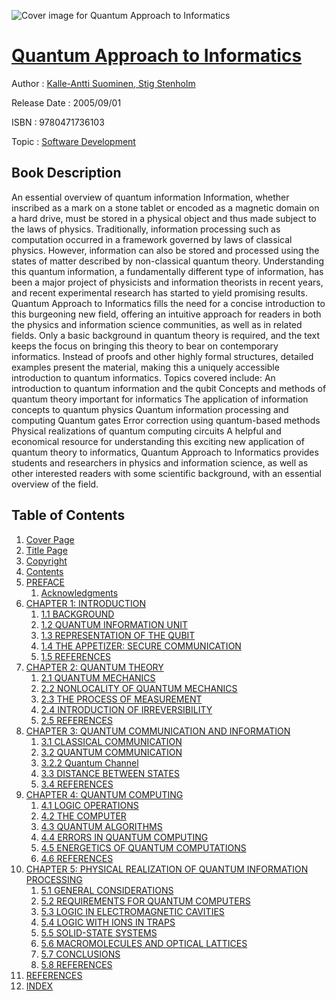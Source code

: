 ![Cover image for Quantum Approach to Informatics](https://imgdetail.ebookreading.net/cover/cover/software_development/EB9780471736103.jpg)

[Quantum Approach to Informatics](https://ebookreading.net/view/book/Quantum+Approach+to+Informatics-EB9780471736103_1.html "Quantum Approach to Informatics")
====================================================================================================================

Author : [Kalle-Antti Suominen](https://ebookreading.net/search/author/Kalle-Antti+Suominen),[ Stig Stenholm](https://ebookreading.net/search/author/+Stig+Stenholm)

Release Date : 2005/09/01

ISBN : 9780471736103

Topic : [Software Development](https://ebookreading.net/search/category/software-development)

Book Description
-----------------

An essential overview of quantum information
Information, whether inscribed as a mark on a stone tablet or encoded as a magnetic domain on a hard drive, must be stored in a physical object and thus made subject to the laws of physics. Traditionally, information processing such as computation occurred in a framework governed by laws of classical physics. However, information can also be stored and processed using the states of matter described by non-classical quantum theory. Understanding this quantum information, a fundamentally different type of information, has been a major project of physicists and information theorists in recent years, and recent experimental research has started to yield promising results.
Quantum Approach to Informatics fills the need for a concise introduction to this burgeoning new field, offering an intuitive approach for readers in both the physics and information science communities, as well as in related fields. Only a basic background in quantum theory is required, and the text keeps the focus on bringing this theory to bear on contemporary informatics. Instead of proofs and other highly formal structures, detailed examples present the material, making this a uniquely accessible introduction to quantum informatics.
Topics covered include:
An introduction to quantum information and the qubit
Concepts and methods of quantum theory important for informatics
The application of information concepts to quantum physics
Quantum information processing and computing
Quantum gates
Error correction using quantum-based methods
Physical realizations of quantum computing circuits
A helpful and economical resource for understanding this exciting new application of quantum theory to informatics, Quantum Approach to Informatics provides students and researchers in physics and information science, as well as other interested readers with some scientific background, with an essential overview of the field.
              
Table of Contents
-----------------

1. [Cover Page](https://ebookreading.net/view/book/Quantum+Approach+to+Informatics-EB9780471736103_1.html)
1. [Title Page](https://ebookreading.net/view/book/Quantum+Approach+to+Informatics-EB9780471736103_2.html)
1. [Copyright](https://ebookreading.net/view/book/Quantum+Approach+to+Informatics-EB9780471736103_4.html)
1. [Contents](https://ebookreading.net/view/book/Quantum+Approach+to+Informatics-EB9780471736103_5.html)
1. [PREFACE](https://ebookreading.net/view/book/Quantum+Approach+to+Informatics-EB9780471736103_6.html#pre)
    1. [Acknowledgments](https://ebookreading.net/view/book/Quantum+Approach+to+Informatics-EB9780471736103_6.html#pre-sec001)
1. [CHAPTER 1: INTRODUCTION](https://ebookreading.net/view/book/Quantum+Approach+to+Informatics-EB9780471736103_7.html#ch1)
    1. [1.1 BACKGROUND](https://ebookreading.net/view/book/Quantum+Approach+to+Informatics-EB9780471736103_7.html#ch001-sec001)
    1. [1.2 QUANTUM INFORMATION UNIT](https://ebookreading.net/view/book/Quantum+Approach+to+Informatics-EB9780471736103_7.html#ch001-sec002)
    1. [1.3 REPRESENTATION OF THE QUBIT](https://ebookreading.net/view/book/Quantum+Approach+to+Informatics-EB9780471736103_7.html#ch001-sec003)
    1. [1.4 THE APPETIZER: SECURE COMMUNICATION](https://ebookreading.net/view/book/Quantum+Approach+to+Informatics-EB9780471736103_7.html#ch001-sec006)
    1. [1.5 REFERENCES](https://ebookreading.net/view/book/Quantum+Approach+to+Informatics-EB9780471736103_7.html#ch001-sec007)
1. [CHAPTER 2: QUANTUM THEORY](https://ebookreading.net/view/book/Quantum+Approach+to+Informatics-EB9780471736103_8.html#ch2)
    1. [2.1 QUANTUM MECHANICS](https://ebookreading.net/view/book/Quantum+Approach+to+Informatics-EB9780471736103_8.html#ch002-sec001)
    1. [2.2 NONLOCALITY OF QUANTUM MECHANICS](https://ebookreading.net/view/book/Quantum+Approach+to+Informatics-EB9780471736103_8.html#ch002-sec004)
    1. [2.3 THE PROCESS OF MEASUREMENT](https://ebookreading.net/view/book/Quantum+Approach+to+Informatics-EB9780471736103_8.html#ch002-sec010)
    1. [2.4 INTRODUCTION OF IRREVERSIBILITY](https://ebookreading.net/view/book/Quantum+Approach+to+Informatics-EB9780471736103_8.html#ch002-sec015)
    1. [2.5 REFERENCES](https://ebookreading.net/view/book/Quantum+Approach+to+Informatics-EB9780471736103_8.html#ch002-sec020)
1. [CHAPTER 3: QUANTUM COMMUNICATION AND INFORMATION](https://ebookreading.net/view/book/Quantum+Approach+to+Informatics-EB9780471736103_9.html#ch3)
    1. [3.1 CLASSICAL COMMUNICATION](https://ebookreading.net/view/book/Quantum+Approach+to+Informatics-EB9780471736103_9.html#ch003-sec001)
    1. [3.2 QUANTUM COMMUNICATION](https://ebookreading.net/view/book/Quantum+Approach+to+Informatics-EB9780471736103_9.html#ch003-sec004)
    1. [3.2.2 Quantum Channel](https://ebookreading.net/view/book/Quantum+Approach+to+Informatics-EB9780471736103_9.html#ch003-sec006)
    1. [3.3 DISTANCE BETWEEN STATES](https://ebookreading.net/view/book/Quantum+Approach+to+Informatics-EB9780471736103_9.html#ch003-sec009)
    1. [3.4 REFERENCES](https://ebookreading.net/view/book/Quantum+Approach+to+Informatics-EB9780471736103_9.html#ch003-sec013)
1. [CHAPTER 4: QUANTUM COMPUTING](https://ebookreading.net/view/book/Quantum+Approach+to+Informatics-EB9780471736103_10.html#ch4)
    1. [4.1 LOGIC OPERATIONS](https://ebookreading.net/view/book/Quantum+Approach+to+Informatics-EB9780471736103_10.html#ch004-sec001)
    1. [4.2 THE COMPUTER](https://ebookreading.net/view/book/Quantum+Approach+to+Informatics-EB9780471736103_10.html#ch004-sec006)
    1. [4.3 QUANTUM ALGORITHMS](https://ebookreading.net/view/book/Quantum+Approach+to+Informatics-EB9780471736103_10.html#ch004-sec014)
    1. [4.4 ERRORS IN QUANTUM COMPUTING](https://ebookreading.net/view/book/Quantum+Approach+to+Informatics-EB9780471736103_10.html#ch004-sec018)
    1. [4.5 ENERGETICS OF QUANTUM COMPUTATIONS](https://ebookreading.net/view/book/Quantum+Approach+to+Informatics-EB9780471736103_10.html#ch004-sec022)
    1. [4.6 REFERENCES](https://ebookreading.net/view/book/Quantum+Approach+to+Informatics-EB9780471736103_10.html#ch004-sec025)
1. [CHAPTER 5: PHYSICAL REALIZATION OF QUANTUM INFORMATION PROCESSING](https://ebookreading.net/view/book/Quantum+Approach+to+Informatics-EB9780471736103_11.html#ch5)
    1. [5.1 GENERAL CONSIDERATIONS](https://ebookreading.net/view/book/Quantum+Approach+to+Informatics-EB9780471736103_11.html#ch005-sec001)
    1. [5.2 REQUIREMENTS FOR QUANTUM COMPUTERS](https://ebookreading.net/view/book/Quantum+Approach+to+Informatics-EB9780471736103_11.html#ch005-sec002)
    1. [5.3 LOGIC IN ELECTROMAGNETIC CAVITIES](https://ebookreading.net/view/book/Quantum+Approach+to+Informatics-EB9780471736103_11.html#ch005-sec003)
    1. [5.4 LOGIC WITH IONS IN TRAPS](https://ebookreading.net/view/book/Quantum+Approach+to+Informatics-EB9780471736103_11.html#ch005-sec008)
    1. [5.5 SOLID-STATE SYSTEMS](https://ebookreading.net/view/book/Quantum+Approach+to+Informatics-EB9780471736103_11.html#ch005-sec012)
    1. [5.6 MACROMOLECULES AND OPTICAL LATTICES](https://ebookreading.net/view/book/Quantum+Approach+to+Informatics-EB9780471736103_11.html#ch005-sec015)
    1. [5.7 CONCLUSIONS](https://ebookreading.net/view/book/Quantum+Approach+to+Informatics-EB9780471736103_11.html#ch005-sec018)
    1. [5.8 REFERENCES](https://ebookreading.net/view/book/Quantum+Approach+to+Informatics-EB9780471736103_11.html#ch005-sec019)
1. [REFERENCES](https://ebookreading.net/view/book/Quantum+Approach+to+Informatics-EB9780471736103_12.html#ref)
1. [INDEX](https://ebookreading.net/view/book/Quantum+Approach+to+Informatics-EB9780471736103_13.html#index)
